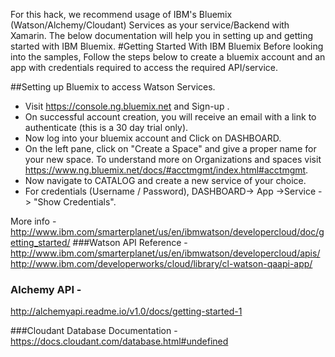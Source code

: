 For this hack, we recommend usage of IBM's Bluemix (Watson/Alchemy/Cloudant) Services as your service/Backend with Xamarin. The below documentation will help you in setting up and getting started with IBM Bluemix.
#Getting Started With IBM Bluemix
Before looking into the samples, Follow the steps below to create a bluemix account and an app with credentials required to access the required API/service.

##Setting up Bluemix to access Watson Services.

* Visit https://console.ng.bluemix.net and Sign-up .
* On successful account creation, you will receive an email with a link to authenticate (this is a 30 day trial only).
* Now log into your bluemix account and Click on DASHBOARD.
* On the left pane, click on "Create a Space" and give a proper name for your new space. To understand more on Organizations and spaces visit
https://www.ng.bluemix.net/docs/#acctmgmt/index.html#acctmgmt.
* Now navigate to CATALOG and create a new service of your choice.
* For credentials (Username / Password), DASHBOARD-> App ->Service -> "Show Credentials". 

More info - http://www.ibm.com/smarterplanet/us/en/ibmwatson/developercloud/doc/getting_started/
###Watson API Reference - 
http://www.ibm.com/smarterplanet/us/en/ibmwatson/developercloud/apis/
http://www.ibm.com/developerworks/cloud/library/cl-watson-qaapi-app/

### Alchemy API - 
http://alchemyapi.readme.io/v1.0/docs/getting-started-1

###Cloudant Database Documentation - 
https://docs.cloudant.com/database.html#undefined

